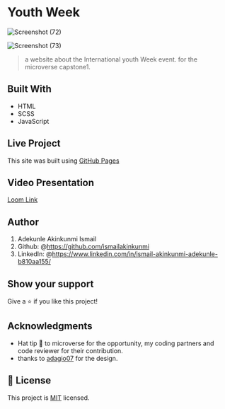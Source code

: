 # Youth Week


![Screenshot (72)](https://user-images.githubusercontent.com/37457094/151452601-fb501a21-e1fe-47be-8f32-083a6fb3e023.png)

![Screenshot (73)](https://user-images.githubusercontent.com/37457094/151452576-3913218f-03d0-491a-8ee9-ccbb652de73f.png)

> a website about the International youth Week event. for the microverse capstone1.

## Built With

- HTML
- SCSS
- JavaScript

## Live Project

This site was built using [GitHub Pages](https://ismailakinkunmi.github.io/Capstone1/)

## Video Presentation

[Loom Link](https://www.loom.com/share/74a5724e4b0e46b299357fd4fd807371/)

## Author

1. Adekunle Akinkunmi Ismail
2. Github: @<https://github.com/ismailakinkunmi>
3. LinkedIn: @<https://www.linkedin.com/in/ismail-akinkunmi-adekunle-b810aa155/>

## Show your support

Give a ⭐️ if you like this project!

## Acknowledgments

- Hat tip 👒 to microverse for the opportunity, my coding partners and code reviewer for their contribution.
- thanks to [adagio07](https://www.behance.net/adagio07) for the design.

## 📝 License

This project is [MIT](./MIT.md) licensed.
